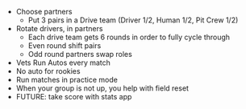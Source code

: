 - Choose partners
  - Put 3 pairs in a Drive team (Driver 1/2, Human 1/2, Pit Crew 1/2)
- Rotate drivers, in partners
  - Each drive team gets 6 rounds in order to fully cycle through
  - Even round shift pairs
  - Odd round partners swap roles
- Vets Run Autos every match
- No auto for rookies
- Run matches in practice mode
- When your group is not up, you help with field reset
- FUTURE: take score with stats app
